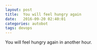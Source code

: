 ```yaml
---
layout: post
title:  You will feel hungry again
date:   2016-09-20 02:40:01
categories: autobot
tags: devops
---
```


You will feel hungry again in another hour.
